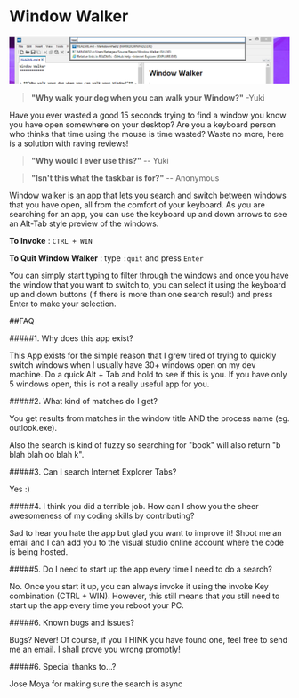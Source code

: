Window Walker
============
![](screenshot.png)

> **"Why walk your dog when you can walk your Window?"** -Yuki

Have you ever wasted a good 15 seconds trying to find a window you know you have open somewhere on your desktop? Are you a keyboard person who thinks that time using the mouse is time wasted? Waste no more, here is a solution with raving reviews!

> **"Why would I ever use this?"** -- Yuki

> **"Isn't this what the taskbar is for?"** -- Anonymous 

Window walker is an app that lets you search and switch between windows that you have open, all from the comfort of your keyboard. As you are searching for an app, you can use the keyboard up and down arrows to see an Alt-Tab style preview of the windows. 

**To Invoke** :   `CTRL + WIN`

**To Quit Window Walker** : type `:quit` and press `Enter`

You can simply start typing to filter through the windows and once you have the window that you want to switch to, you can select it using the keyboard up and down buttons (if there is more than one search result) and press Enter to make your selection. 

##FAQ

#####1. Why does this app exist?

This App exists for the simple reason that I grew tired of trying to quickly switch windows when I usually have 30+ windows open on my dev machine. Do a quick Alt + Tab and hold to see if this is you. If you have only 5 windows open, this is not a really useful app for you.

#####2. What kind of matches do I get?

You get results from matches in the window title AND the process name (eg. outlook.exe). 

Also the search is kind of fuzzy so searching for "book" will also return "b blah blah oo blah k". 
	
#####3. Can I search Internet Explorer Tabs?

Yes :)

#####4. I think you did a terrible job. How can I show you the sheer awesomeness of my coding skills by contributing? 

Sad to hear you hate the app but glad you want to improve it! Shoot me an email and I can add you to the visual studio online account where the code is being hosted. 

#####5. Do I need to start up the app every time I need to do a search?

No. Once you start it up, you can always invoke it using the invoke Key combination (CTRL + WIN). However, this still means that you still need to start up the app every time you reboot your PC.
	
#####6. Known bugs and issues?

Bugs? Never! Of course, if you THINK you have found one, feel free to send me an email. I shall prove you wrong promptly!

#####6. Special thanks to...?

Jose Moya for making sure the search is async

